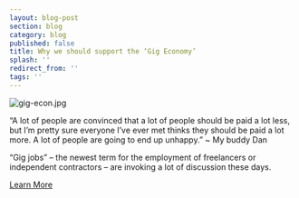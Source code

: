 ```yaml
---
layout: blog-post
section: blog
category: blog
published: false
title: Why we should support the ‘Gig Economy’
splash: ''
redirect_from: ''
tags: ''
---
```

![gig-econ.jpg]({{site.baseurl}}/media/gig-econ.jpg)

“A lot of people are convinced that a lot of people should be paid a lot less, but I’m pretty sure everyone I’ve ever met thinks they should be paid a lot more. A lot of people are going to end up unhappy.”
     ~ My buddy Dan

“Gig jobs” – the newest term for the employment of freelancers or independent contractors – are invoking a lot of discussion these days.

[Learn More](https://www.linkedin.com/pulse/case-against-full-time-employees-dave-ashton)

